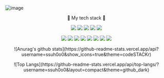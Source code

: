 ![image](https://user-images.githubusercontent.com/55631147/106609365-d22ce200-65a8-11eb-999c-444bb9f23436.png)

<p align="center"> 🎈 My tech stack 🎈 </p>
<p align="center">
   <image src="https://img.shields.io/badge/HTML-E34F26?style=flat-square&logo=HTML5&logoColor=white"> <image src="https://img.shields.io/badge/Css-1572B6?style=flat-square&logo=css3&logoColor=white"> <image src="https://img.shields.io/badge/Javascript-E8D44D?style=flat-square&logo=JAVAscript&logoColor=white"> <image src="https://img.shields.io/badge/Arduino-00979D?style=flat-square&logo=Arduino&logoColor=white"> <image src="https://img.shields.io/badge/Node.js-339933?style=flat-square&logo=node.js&logoColor=white"> </p>
 
 <p align="center">
 <image src="https://img.shields.io/badge/Python-3776AB?style=flat-square&logo=Python&logoColor=white">  <image src="https://img.shields.io/badge/C++-00599C?style=flat-square&logo=c%2B%2B&logoColor=white"> <image src="https://img.shields.io/badge/C-A8B9CC?style=flat-square&logo=c&logoColor=white"> <image src="https://img.shields.io/badge/JAVA-D46051?style=flat-square&logo=JAVA&logoColor=white">  <image src="https://img.shields.io/badge/Mysql-4479A1?style=flat-square&logo=Mysql&logoColor=white">   <image src="https://img.shields.io/badge/Oracle-F80000?style=flat-square&logo=Oracle&logoColor=white"> <image src="https://img.shields.io/badge/PostgreSQL-336791?style=flat-square&logo=PostgreSQL&logoColor=white">  <image src="https://img.shields.io/badge/sqlite-003B57?style=flat-square&logo=sqlite&logoColor=white"> </p> 

<p align="center"> 
![Anurag's github stats](https://github-readme-stats.vercel.app/api?username=ssuh0o0&show_icons=true&theme=codeSTACKr) </p>
    
<p align="center"> 
![Top Langs](https://github-readme-stats.vercel.app/api/top-langs/?username=ssuh0o0&layout=compact&theme=github_dark) </p>
    
    
<!--
**ssuh0o0/ssuh0o0** is a ✨ _special_ ✨ repository because its `README.md` (this file) appears on your GitHub profile.

Here are some ideas to get you started:

- 🔭 I’m currently working on ...
- 🌱 I’m currently learning ...
- 👯 I’m looking to collaborate on ...
- 🤔 I’m looking for help with ...
- 💬 Ask me about ...
- 📫 How to reach me: ...
- 😄 Pronouns: ...
- ⚡ Fun fact: ...
-->
